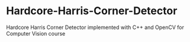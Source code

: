 # Hardcore-Harris-Corner-Detector
Hardcore Harris Corner Detector implemented with C++ and OpenCV for Computer Vision course
